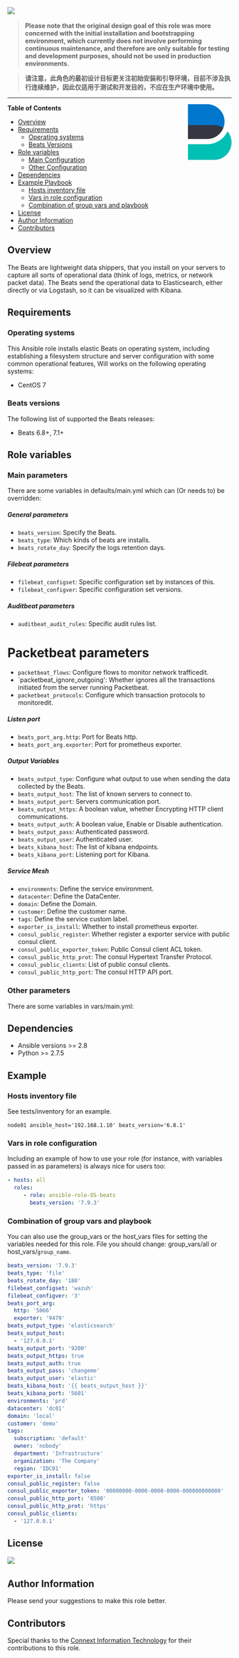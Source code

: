 ![](https://img.shields.io/badge/Ansible-beats-green.svg?logo=angular&style=for-the-badge)

>__Please note that the original design goal of this role was more concerned with the initial installation and bootstrapping environment, which currently does not involve performing continuous maintenance, and therefore are only suitable for testing and development purposes,  should not be used in production environments.__

>__请注意，此角色的最初设计目标更关注初始安装和引导环境，目前不涉及执行连续维护，因此仅适用于测试和开发目的，不应在生产环境中使用。__
___

<p><img src="https://raw.githubusercontent.com/goldstrike77/goldstrike77.github.io/master/img/logo/logo_beat.png" align="right" /></p>

__Table of Contents__

- [Overview](#overview)
- [Requirements](#requirements)
  * [Operating systems](#operating-systems)
  * [Beats Versions](#beats-versions)
- [ Role variables](#Role-variables)
  * [Main Configuration](#Main-parameters)
  * [Other Configuration](#Other-parameters)
- [Dependencies](#dependencies)
- [Example Playbook](#example-playbook)
  * [Hosts inventory file](#Hosts-inventory-file)
  * [Vars in role configuration](#vars-in-role-configuration)
  * [Combination of group vars and playbook](#combination-of-group-vars-and-playbook)
- [License](#license)
- [Author Information](#author-information)
- [Contributors](#Contributors)

## Overview
The Beats are lightweight data shippers, that you install on your servers to capture all sorts of operational data (think of logs, metrics, or network packet data). The Beats send the operational data to Elasticsearch, either directly or via Logstash, so it can be visualized with Kibana.

## Requirements
### Operating systems
This Ansible role installs elastic Beats on operating system, including establishing a filesystem structure and server configuration with some common operational features, Will works on the following operating systems:

  * CentOS 7

### Beats versions

The following list of supported the Beats releases:

* Beats 6.8+, 7.1+

## Role variables
### Main parameters #
There are some variables in defaults/main.yml which can (Or needs to) be overridden:

##### General parameters
* `beats_version`: Specify the Beats.
* `beats_type`: Which kinds of beats are installs.
* `beats_rotate_day`: Specify the logs retention days.

##### Filebeat parameters
* `filebeat_configset`: Specific configuration set by instances of this.
* `filebeat_configver`: Specific configuration set versions.

##### Auditbeat parameters
* `auditbeat_audit_rules`: Specific audit rules list.

# Packetbeat parameters #
* `packetbeat_flows`: Configure flows to monitor network trafficedit.
* `packetbeat_ignore_outgoing': Whether ignores all the transactions initiated from the server running Packetbeat.
* `packetbeat_protocols`: Configure which transaction protocols to monitoredit.

##### Listen port
* `beats_port_arg.http`: Port for Beats http.
* `beats_port_arg.exporter`: Port for prometheus exporter.

##### Output Variables
* `beats_output_type`: Configure what output to use when sending the data collected by the Beats.
* `beats_output_host`: The list of known servers to connect to.
* `beats_output_port`: Servers communication port.
* `beats_output_https`: A boolean value, whether Encrypting HTTP client communications.
* `beats_output_auth`: A boolean value, Enable or Disable authentication.
* `beats_output_pass`: Authenticated password.
* `beats_output_user`: Authenticated user.
* `beats_kibana_host`: The list of kibana endpoints.
* `beats_kibana_port`: Listening port for Kibana.

##### Service Mesh
* `environments`: Define the service environment.
* `datacenter`: Define the DataCenter.
* `domain`: Define the Domain.
* `customer`: Define the customer name.
* `tags`: Define the service custom label.
* `exporter_is_install`: Whether to install prometheus exporter.
* `consul_public_register`: Whether register a exporter service with public consul client.
* `consul_public_exporter_token`: Public Consul client ACL token.
* `consul_public_http_prot`: The consul Hypertext Transfer Protocol.
* `consul_public_clients`: List of public consul clients.
* `consul_public_http_port`: The consul HTTP API port.

### Other parameters
There are some variables in vars/main.yml:

## Dependencies
- Ansible versions >= 2.8
- Python >= 2.7.5

## Example

### Hosts inventory file
See tests/inventory for an example.

    node01 ansible_host='192.168.1.10' beats_version='6.8.1'

### Vars in role configuration
Including an example of how to use your role (for instance, with variables passed in as parameters) is always nice for users too:

```yaml
- hosts: all
  roles:
     - role: ansible-role-OS-beats
       beats_version: '7.9.3'
```

### Combination of group vars and playbook
You can also use the group_vars or the host_vars files for setting the variables needed for this role. File you should change: group_vars/all or host_vars/`group_name`.

```yaml
beats_version: '7.9.3'
beats_type: 'file'
beats_rotate_day: '180'
filebeat_configset: 'wazuh'
filebeat_configver: '3'
beats_port_arg:
  http: '5066'
  exporter: '9479'
beats_output_type: 'elasticsearch'
beats_output_host:
  - '127.0.0.1'
beats_output_port: '9200'
beats_output_https: true
beats_output_auth: true
beats_output_pass: 'changeme'
beats_output_user: 'elastic'
beats_kibana_host: '{{ beats_output_host }}'
beats_kibana_port: '5601'
environments: 'prd'
datacenter: 'dc01'
domain: 'local'
customer: 'demo'
tags:
  subscription: 'default'
  owner: 'nobody'
  department: 'Infrastructure'
  organization: 'The Company'
  region: 'IDC01'
exporter_is_install: false
consul_public_register: false
consul_public_exporter_token: '00000000-0000-0000-0000-000000000000'
consul_public_http_port: '8500'
consul_public_http_prot: 'https'
consul_public_clients:
  - '127.0.0.1'
```

## License
![](https://img.shields.io/badge/MIT-purple.svg?style=for-the-badge)

## Author Information
Please send your suggestions to make this role better.

## Contributors
Special thanks to the [Connext Information Technology](http://www.connext.com.cn) for their contributions to this role.
